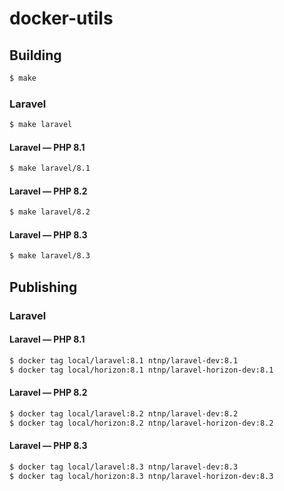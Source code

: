 # docker-utils

## Building

```bash
$ make
```

### Laravel

```bash
$ make laravel
```

#### Laravel — PHP 8.1

```bash
$ make laravel/8.1
```

#### Laravel — PHP 8.2

```bash
$ make laravel/8.2
```

#### Laravel — PHP 8.3

```bash
$ make laravel/8.3
```

## Publishing

### Laravel

#### Laravel — PHP 8.1

```bash
$ docker tag local/laravel:8.1 ntnp/laravel-dev:8.1
$ docker tag local/horizon:8.1 ntnp/laravel-horizon-dev:8.1
```

#### Laravel — PHP 8.2

```bash
$ docker tag local/laravel:8.2 ntnp/laravel-dev:8.2
$ docker tag local/horizon:8.2 ntnp/laravel-horizon-dev:8.2
```

#### Laravel — PHP 8.3

```bash
$ docker tag local/laravel:8.3 ntnp/laravel-dev:8.3
$ docker tag local/horizon:8.3 ntnp/laravel-horizon-dev:8.3
```
